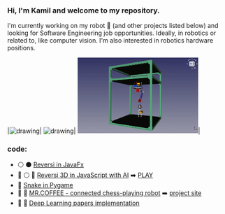 ### Hi, I'm Kamil and welcome to my repository.

I'm currently working on my robot 🤖 (and other projects listed below) and looking for Software Engineering job opportunities.
Ideally, in robotics or related to, like computer vision. I'm also interested in robotics hardware positions.

|<img src="mrcoffee2.gif" alt="drawing" width="230"/>|
<img src="teawmrcoffee.gif" alt="drawing"  width="305"/>|
<img src="mrcoffee_cad.gif" alt="drawing"  width="276"/>|

### code:
* :white_circle: :black_circle: [Reversi in JavaFx](https://github.com/yacotaco/Reversi) 
* :construction: :white_circle: :robot: [Reversi 3D in JavaScript with AI](https://github.com/yacotaco/reversi-web) :arrow_right: [PLAY](https://yacotaco.github.io/reversi-web/)
* 🐍 [Snake in Pygame](https://github.com/yacotaco/snake)
* :construction: :robot: [MR.COFFEE - connected chess-playing robot](https://github.com/yacotaco/mrcoffee.git) :arrow_right: [project site](https://yacotaco.github.io/mrcoffee/)
* :construction: :scroll: [Deep Learning papers implementation](https://github.com/yacotaco/papers_and_code)

<!-- * :construction: ♙ [Chessboard state recognition for OTB chess](https://github.com/yacotaco/ChessView) :arrow_right: [project site](https://yacotaco.github.io/chess-view/) -->
